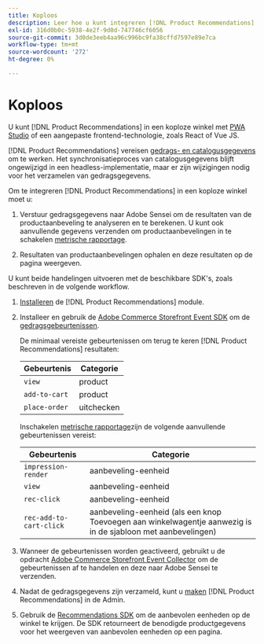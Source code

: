```yaml
---
title: Koploos
description: Leer hoe u kunt integreren [!DNL Product Recommendations] in een koploze winkel.
exl-id: 316d0b0c-5938-4e2f-9d0d-747746cf6056
source-git-commit: 3d0de3eeb4aa96c996bc9fa38cffd7597e89e7ca
workflow-type: tm+mt
source-wordcount: '272'
ht-degree: 0%

---
```


# Koploos

U kunt [!DNL Product Recommendations] in een koploze winkel met [PWA Studio](https://developer.adobe.com/commerce/pwa-studio/) of een aangepaste frontend-technologie, zoals React of Vue JS.

[!DNL Product Recommendations] vereisen [gedrags- en catalogusgegevens](https://experienceleague.adobe.com/docs/commerce-merchant-services/product-recommendations/developer/development-overview.html) om te werken. Het synchronisatieproces van catalogusgegevens blijft ongewijzigd in een headless-implementatie, maar er zijn wijzigingen nodig voor het verzamelen van gedragsgegevens.

Om te integreren [!DNL Product Recommendations] in een koploze winkel moet u:

1. Verstuur gedragsgegevens naar Adobe Sensei om de resultaten van de productaanbeveling te analyseren en te berekenen. U kunt ook aanvullende gegevens verzenden om productaanbevelingen in te schakelen [metrische rapportage](workspace.md).

1. Resultaten van productaanbevelingen ophalen en deze resultaten op de pagina weergeven.

U kunt beide handelingen uitvoeren met de beschikbare SDK&#39;s, zoals beschreven in de volgende workflow.

1. [Installeren](install-configure.md) de [!DNL Product Recommendations] module.

1. Installeer en gebruik de [Adobe Commerce Storefront Event SDK](https://developer.adobe.com/commerce/services/shared-services/storefront-events/sdk/) om de [gedragsgebeurtenissen](https://experienceleague.adobe.com/docs/commerce-merchant-services/product-recommendations/developer/events.html).

   De minimaal vereiste gebeurtenissen om terug te keren [!DNL Product Recommendations] resultaten:

   | Gebeurtenis | Categorie |
   |--- | ---|
   | `view` | product |
   | `add-to-cart` | product |
   | `place-order` | uitchecken |

   Inschakelen [metrische rapportage](workspace.md)zijn de volgende aanvullende gebeurtenissen vereist:

   | Gebeurtenis | Categorie |
   |--- | ---|
   | `impression-render` | aanbeveling-eenheid |
   | `view` | aanbeveling-eenheid |
   | `rec-click` | aanbeveling-eenheid |
   | `rec-add-to-cart-click` | aanbeveling-eenheid (als een knop Toevoegen aan winkelwagentje aanwezig is in de sjabloon met aanbevelingen) |

1. Wanneer de gebeurtenissen worden geactiveerd, gebruikt u de opdracht [Adobe Commerce Storefront Event Collector](https://developer.adobe.com/commerce/services/shared-services/storefront-events/collector/) om de gebeurtenissen af te handelen en deze naar Adobe Sensei te verzenden.

1. Nadat de gedragsgegevens zijn verzameld, kunt u [maken](create.md) [!DNL Product Recommendations] in de Admin.

1. Gebruik de [Recommendations SDK](https://developer.adobe.com/commerce/services/product-recommendations/) om de aanbevolen eenheden op de winkel te krijgen. De SDK retourneert de benodigde productgegevens voor het weergeven van aanbevolen eenheden op een pagina.
